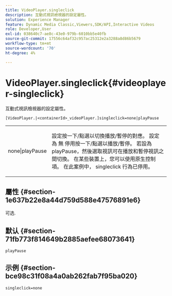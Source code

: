 ```yaml
---
title: VideoPlayer.singleclick
description: 互動式視訊檢視器的設定屬性。
solution: Experience Manager
feature: Dynamic Media Classic,Viewers,SDK/API,Interactive Videos
role: Developer,User
exl-id: 038640c7-ae8c-43e0-979b-6010bb5e40fb
source-git-commit: 17556c64af32c957ac25312e2a3288a8d86b5679
workflow-type: tm+mt
source-wordcount: '70'
ht-degree: 4%

---
```


# VideoPlayer.singleclick{#videoplayer-singleclick}

互動式視訊檢視器的設定屬性。

`[VideoPlayer.|<containerId>_videoPlayer.]singleclick=none|playPause`

<table id="table_441553CD34C94A58A9D7CBF772DEDDB6"> 
 <tbody> 
  <tr> 
   <td colname="col1"> <p> <span class="codeph"> none|playPause</span> </p> </td> 
   <td colname="col2"> <p> 設定按一下/點選以切換播放/暫停的對應。 設定為 <span class="codeph"> 無</span> 停用按一下/點選以播放/暫停。 若設為 <span class="codeph"> playPause</span>，然後選取視訊可在播放和暫停視訊之間切換。 在某些裝置上，您可以使用原生控制項。 在此案例中， <span class="codeph"> singleclick</span> 行為已停用。 </p> </td> 
  </tr> 
 </tbody> 
</table>

## 屬性 {#section-1e637b22e8a44d759d588e47576891e6}

可选.

## 默认 {#section-71fb773f814649b2885aefee68073641}

`playPause`

## 示例 {#section-bce98c31f08a4a0ab262fab7f95ba020}

```
singleclick=none
```
